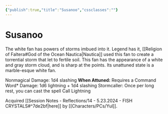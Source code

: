 ```yaml
---
{"publish":true,"title":"Susanoo","cssclasses":""}
---
```



# Susanoo

The white fan has powers of storms imbued into it. Legend has it, [[Religion of Faltera#God of the Ocean Nautica\|Nautica]] used this fan to create a torrential storm that let to fertile soil. This fan has the appearance of a white and gray storm cloud, and is sharp at the points. Its unattuned state is a marble-esque white fan.

Nonmagical Damage: 1d4 slashing
**When Attuned:**
Requires a Command Word\*
Damage: 1d6 lightning + 1d4 slashing
Stormcaller: Once per long rest, you can cast the spell Call Lightning

Acquired [[Session Notes - Reflections/14 - 5.23.2024 - FISH CRYSTALS#^7de2bf\|here]] by [[Characters/PCs/Yul]].
